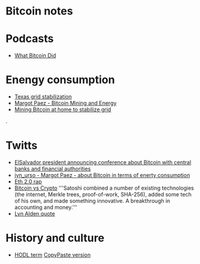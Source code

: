 # Bitcoin notes

# Podcasts

* [What Bitcoin Did](https://www.whatbitcoindid.com/)

# Enengy consumption

* [Texas grid stabilization](https://twitter.com/chadeverett/status/1531837494840500224)
* [Margot Paez - Bitcoin Mining and Energy](https://www.btcpolicy.org/articles/comment-to-the-white-house)
* [Mining Bitcoin at home to stabilize grid](https://bitcoinmagazine.com/business/getting-paid-for-home-bitcoin-miner-energy)

.
# Twitts

* [ElSalvador president announcing conference about Bitcoin with central banks and financial authorities](https://twitter.com/nayibbukele/status/1526029996787216387)
* [jyn_urso - Margot Paez - about Bitcoin in terms of enerty consumption](https://twitter.com/jyn_urso/status/1508899761319038983)
* [Eth 2.0 rap](https://twitter.com/JoeConsorti/status/1533937107454111745)
* [Bitcoin vs Crypto](https://twitter.com/LynAldenContact/status/1538669596592447488) '''Satoshi combined a number of existing technologies (the internet, Merkle trees, proof-of-work, SHA-256), added some tech of his own, and made something innovative. A breakthrough in accounting and money.'''
* [Lyn Alden quote](https://twitter.com/LynAldenContact/status/1538669604293296130)

# History and culture

* [HODL term](https://bitcointalk.org/index.php?topic=375643.0) [CopyPaste version](data/I_AM_HODLING.md)
